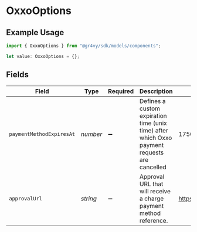 # OxxoOptions

## Example Usage

```typescript
import { OxxoOptions } from "@gr4vy/sdk/models/components";

let value: OxxoOptions = {};
```

## Fields

| Field                                                                                        | Type                                                                                         | Required                                                                                     | Description                                                                                  | Example                                                                                      |
| -------------------------------------------------------------------------------------------- | -------------------------------------------------------------------------------------------- | -------------------------------------------------------------------------------------------- | -------------------------------------------------------------------------------------------- | -------------------------------------------------------------------------------------------- |
| `paymentMethodExpiresAt`                                                                     | *number*                                                                                     | :heavy_minus_sign:                                                                           | Defines a custom expiration time (unix time) after which Oxxo payment requests are cancelled | 1750074293                                                                                   |
| `approvalUrl`                                                                                | *string*                                                                                     | :heavy_minus_sign:                                                                           | Approval URL that will receive a charge payment method reference.                            | https://example.com                                                                          |